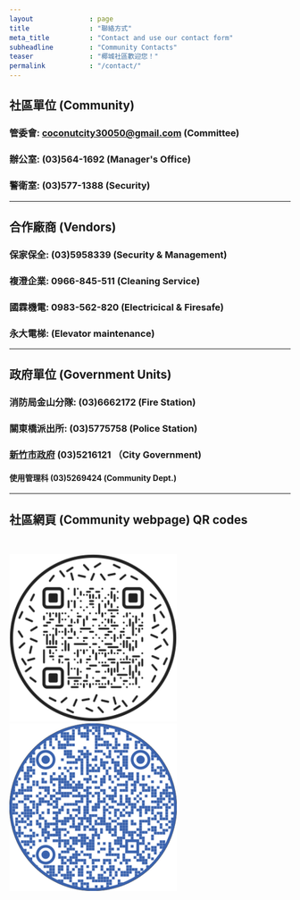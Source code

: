 ```yaml
---
layout              : page
title               : "聯絡方式"
meta_title          : "Contact and use our contact form"
subheadline         : "Community Contacts"
teaser              : "椰城社區歡迎您！"
permalink           : "/contact/"
---
```


## 社區單位 (Community)

### 管委會: coconutcity30050@gmail.com (Committee)

### 辦公室: (03)564-1692 (Manager's Office)

### 警衛室: (03)577-1388 (Security)

---
## 合作廠商 (Vendors)

### 保家保全: (03)5958339 (Security & Management)

### 複澄企業: 0966-845-511 (Cleaning Service)

### 國霖機電: 0983-562-820 (Electricical & Firesafe)

### 永大電梯: (Elevator maintenance)

---
## 政府單位 (Government Units)

### 消防局金山分隊: (03)6662172 (Fire Station)

### 關東橋派出所: (03)5775758 (Police Station)

### [新竹市政府](https://www.hccg.gov.tw/ch/home.jsp?id=46&parentpath=0,7) (03)5216121 （City Government)

#### 使用管理科 (03)5269424 (Community Dept.)

---
## 社區網頁 (Community webpage) QR codes

<br>
<p>
<img src="https://github.com/coconutcity30050/community27/raw/gh-pages/assets/img/websiteQR.png">
<img src="https://github.com/coconutcity30050/community27/raw/gh-pages/assets/img/circleQR.png">
</p>
